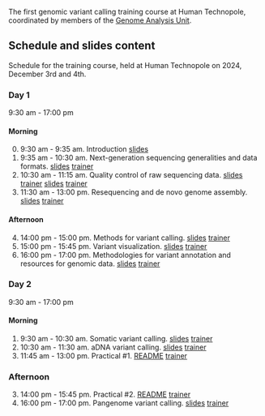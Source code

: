 The first genomic variant calling training course at Human Technopole, coordinated by members of the [Genome Analysis Unit](https://github.com/HTGenomeAnalysisUnit). 

## Schedule and slides content

Schedule for the training course, held at Human Technopole on 2024, December 3rd and 4th.

### Day 1

9:30 am - 17:00 pm

#### Morning

0. 9:30 am - 9:35 am. Introduction [slides](https://docs.google.com/presentation/d/1zsEUrtWpDBfQ6zVXM2_IkGQ53KFcqs2zLpyvD1vtwIY/edit?usp=sharing)
1. 9:35 am - 10:30 am. Next-generation sequencing generalities and data formats. [slides](https://docs.google.com/presentation/d/11SrtaIwskY4aDMdpt-jlZigaCUOIknxlMDoSuayo1FQ/edit?usp=sharing) [trainer](https://humantechnopole.it/en/people/edoardo-giacopuzzi/)
2. 10:30 am - 11:15 am. Quality control of raw sequencing data. [slides](https://docs.google.com/presentation/d/11SrtaIwskY4aDMdpt-jlZigaCUOIknxlMDoSuayo1FQ/edit?usp=sharing) [trainer](https://humantechnopole.it/en/people/edoardo-giacopuzzi/) [slides](https://docs.google.com/presentation/d/197CFbBwo3RsUgvaxQ_btV2tDrOPohN1_ZA9dP92qKmg/edit?usp=sharing) [trainer](https://humantechnopole.it/en/people/davide-bolognini/)
3. 11:30 am - 13:00 pm. Resequencing and de novo genome assembly. [slides](https://docs.google.com/presentation/d/1SyvZABCKURNd1ZEhkbTY6cHORmVhEfKuasJNCCzYlMM/edit?usp=sharing) [trainer](https://humantechnopole.it/en/people/davide-bolognini/)

#### Afternoon

4. 14:00 pm - 15:00 pm. Methods for variant calling. [slides]() [trainer](https://humantechnopole.it/en/people/bruno-ariano/)
5. 15:00 pm - 15:45 pm. Variant visualization. [slides]() [trainer](https://humantechnopole.it/en/people/bruno-ariano/)
6. 16:00 pm - 17:00 pm. Methodologies for variant annotation and resources for genomic data. [slides](https://docs.google.com/presentation/d/13MLWcjXjjZib4bsqqsdGZL-RMeHUdC8Cu8fi_pmdooA/edit?usp=sharing) [trainer](https://humantechnopole.it/en/people/edoardo-giacopuzzi/)

### Day 2

9:30 am	- 17:00	pm

#### Morning

1. 9:30 am - 10:30 am. Somatic variant calling. [slides]() [trainer](https://humantechnopole.it/en/people/chela-tandiwe-james/)
2. 10:30 am - 11:30 am. aDNA variant calling. [slides]() [trainer](https://humantechnopole.it/en/people/alessandro-raveane/)
3. 11:45 am - 13:00 pm. Practical #1. [README](../hands-on/README.md) [trainer](https://github.com/HTGenomeAnalysisUnit)

### Afternoon

3. 14:00 pm - 15:45 pm. Practical #2. [README](../hands-on/README.md) [trainer](https://github.com/HTGenomeAnalysisUnit)
4. 16:00 pm - 17:00 pm. Pangenome variant calling. [slides]() [trainer](https://andreaguarracino.github.io/)
